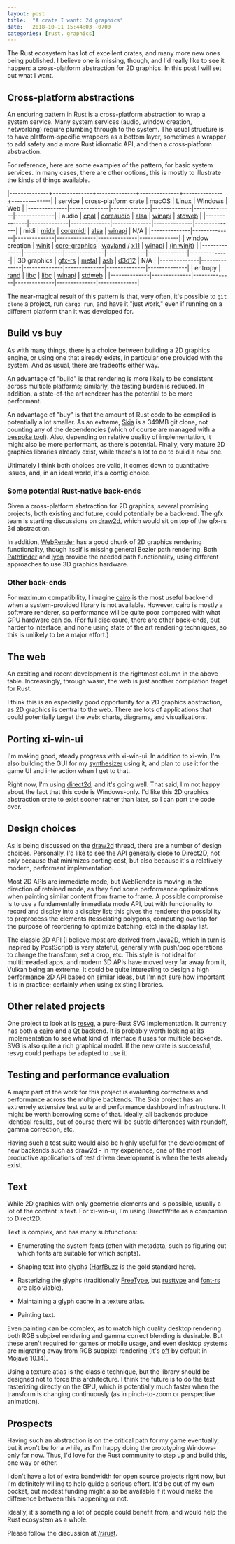 ```yaml
---
layout: post
title:  "A crate I want: 2d graphics"
date:   2018-10-11 15:44:03 -0700
categories: [rust, graphics]
---
```

The Rust ecosystem has lot of excellent crates, and many more new ones being published. I believe one is missing, though, and I'd really like to see it happen: a cross-platform abstraction for 2D graphics. In this post I will set out what I want.

## Cross-platform abstractions

An enduring pattern in Rust is a cross-platform abstraction to wrap a system service. Many system services (audio, window creation, networking) require plumbing through to the system. The usual structure is to have platform-specific wrappers as a bottom layer, sometimes a wrapper to add safety and a more Rust idiomatic API, and then a cross-platform abstraction.

For reference, here are some examples of the pattern, for basic system services. In many cases, there are other options, this is mostly to illustrate the kinds of things available.

|--------------+--------------+--------------+--------------+--------------+--------------|
| service  | cross-platform crate | macOS    | Linux        | Windows      | Web          |
|--------------|--------------|--------------|--------------|--------------|--------------|
| audio        | [cpal]       | [coreaudio]  | [alsa]       | [winapi]     | [stdweb]     |
|--------------|--------------|--------------|--------------|--------------|--------------|
| midi         | [midir]      | [coremidi]   | [alsa]       | [winapi]     | N/A          |
|--------------|--------------|--------------|--------------|--------------|--------------|
| window creation | [winit]   | [core-graphics] | [wayland] / [x11] | [winapi] | [(in winit)][we] |
|--------------|--------------|--------------|--------------|--------------|--------------|
| 3D graphics  | [gfx-rs]     | [metal]      | [ash]        | [d3d12]      | N/A          |
|--------------|--------------|--------------|--------------|--------------|--------------|
| entropy      | [rand]       | [libc]       | [libc]       | [winapi]     | [stdweb]     |
|--------------|--------------|--------------|--------------|--------------|--------------|

The near-magical result of this pattern is that, very often, it's possible to `git clone` a project, run `cargo run`, and have it "just work," even if running on a different platform than it was developed for.

## Build vs buy

As with many things, there is a choice between building a 2D graphics engine, or using one that already exists, in particular one provided with the system. And as usual, there are tradeoffs either way.

An advantage of "build" is that rendering is more likely to be consistent across multiple platforms; similarly, the testing burden is reduced. In addition, a state-of-the art renderer has the potential to be more performant.

An advantage of "buy" is that the amount of Rust code to be compiled is potentially a lot smaller. As an extreme, [Skia](https://skia.org/) is a 349MB git clone, not counting any of the dependencies (which of course are managed with a [bespoke tool](https://skia.org/docs/user/download/)). Also, depending on relative quality of implementation, it might also be more performant, as there's potential. Finally, very mature 2D graphics libraries already exist, while there's a lot to do to build a new one.

Ultimately I think both choices are valid, it comes down to quantitative issues, and, in an ideal world, it's a config choice.

### Some potential Rust-native back-ends

Given a cross-platform abstraction for 2D graphics, several promising projects, both existing and future, could potentially be a back-end. The gfx team is starting discussions on [draw2d], which would sit on top of the gfx-rs 3d abstraction.

In addition, [WebRender] has a good chunk of 2D graphics rendering functionality, though itself is missing general Bezier path rendering. Both [Pathfinder] and [lyon] provide the needed path functionality, using different approaches to use 3D graphics hardware.

### Other back-ends

For maximum compatibility, I imagine [cairo] is the most useful back-end when a system-provided library is not available. However, cairo is mostly a software renderer, so performance will be quite poor compared with what GPU hardware can do. (For full disclosure, there are other back-ends, but harder to interface, and none using state of the art rendering techniques, so this is unlikely to be a major effort.)

## The web

An exciting and recent development is the rightmost column in the above table. Increasingly, through wasm, the web is just another compilation target for Rust.

I think this is an especially good opportunity for a 2D graphics abstraction, as 2D graphics is central to the web. There are lots of applications that could potentially target the web: charts, diagrams, and visualizations.

## Porting xi-win-ui

I'm making good, steady progress with xi-win-ui. In addition to xi-win, I'm also building the GUI for my [synthesizer] using it, and plan to use it for the game UI and interaction when I get to that.

Right now, I'm using [direct2d], and it's going well. That said, I'm not happy about the fact that this code is Windows-only. I'd like this 2D graphics abstraction crate to exist sooner rather than later, so I can port the code over.

## Design choices

As is being discussed on the [draw2d] thread, there are a number of design choices. Personally, I'd like to see the API generally close to Direct2D, not only because that minimizes porting cost, but also because it's a relatively modern, performant implementation.

Most 2D APIs are immediate mode, but WebRender is moving in the direction of retained mode, as they find some performance optimizations when painting similar content from frame to frame. A possible compromise is to use a fundamentally immediate mode API, but with functionality to record and display into a display list; this gives the renderer the possibility to preprocess the elements (tesselating polygons, computing overlap for the purpose of reordering to optimize batching, etc) in the display list.

The classic 2D API (I believe most are derived from Java2D, which in turn is inspired by PostScript) is very stateful, generally with push/pop operations to change the transform, set a crop, etc. This style is not ideal for multithreaded apps, and modern 3D APIs have moved very far away from it, Vulkan being an extreme. It could be quite interesting to design a high performance 2D API based on similar ideas, but I'm not sure how important it is in practice; certainly when using existing libraries.

## Other related projects

One project to look at is [resvg], a pure-Rust SVG implementation. It currently has both a [cairo] and a [Qt] backend. It is probably worth looking at its implementation to see what kind of interface it uses for multiple backends. SVG is also quite a rich graphical model. If the new crate is successful, resvg could perhaps be adapted to use it.

## Testing and performance evaluation

A major part of the work for this project is evaluating correctness and performance across the multiple backends. The Skia project has an extremely extensive test suite and performance dashboard infrastructure. It might be worth borrowing some of that. Ideally, all backends produce identical results, but of course there will be subtle differences with roundoff, gamma correction, etc.

Having such a test suite would also be highly useful for the development of new backends such as draw2d - in my experience, one of the most productive applications of test driven development is when the tests already exist.

## Text

While 2D graphics with only geometric elements and is possible, usually a lot of the content is text. For xi-win-ui, I'm using DirectWrite as a companion to Direct2D.

Text is complex, and has many subfunctions:

* Enumerating the system fonts (often with metadata, such as figuring out which fonts are suitable for which scripts).

* Shaping text into glyphs ([HarfBuzz] is the gold standard here).

* Rasterizing the glyphs (traditionally [FreeType], but [rusttype] and [font-rs] are also viable).

* Maintaining a glyph cache in a texture atlas.

* Painting text.

Even painting can be complex, as to match high quality desktop rendering both RGB subpixel rendering and gamma correct blending is desirable. But these aren't required for games or mobile usage, and even desktop systems are migrating away from RGB subpixel rendering (it's [off](https://news.ycombinator.com/item?id=17476873) by default in Mojave 10.14).

Using a texture atlas is the classic technique, but the library should be designed not to force this architecture. I think the future is to do the text rasterizing directly on the GPU, which is potentially much faster when the transform is changing continuously (as in pinch-to-zoom or perspective animation).

## Prospects

Having such an abstraction is on the critical path for my game eventually, but it won't be for a while, as I'm happy doing the prototyping Windows-only for now. Thus, I'd love for the Rust community to step up and build this, one way or other.

I don't have a lot of extra bandwidth for open source projects right now, but I'm definitely willing to help guide a serious effort. It'd be out of my own pocket, but modest funding might also be available if it would make the difference between this happening or not.

Ideally, it's something a lot of people could benefit from, and would help the Rust ecosystem as a whole.

Please follow the discussion at [/r/rust](https://www.reddit.com/r/rust/comments/9nhhh8/a_crate_i_want_2d_graphics/?ref=share&ref_source=link).

[draw2d]: https://github.com/draw2d/rfcs/issues/1

[cpal]: https://github.com/tomaka/cpal
[winapi]: https://github.com/retep998/winapi-rs
[stdweb]: https://github.com/koute/stdweb
[metal]: https://github.com/gfx-rs/metal-rs
[ash]: https://github.com/MaikKlein/ash
[d3d12]: https://github.com/gfx-rs/d3d12-rs
[coreaudio]: https://github.com/RustAudio/coreaudio-rs
[alsa]: https://github.com/diwic/alsa-rs
[wayland]: https://github.com/Smithay/wayland-rs
[winit]: https://github.com/tomaka/winit
[x11]: https://github.com/erlepereira/x11-rs
[libc]: https://github.com/rust-lang/libc
[midir]: https://github.com/Boddlnagg/midir
[we]: https://github.com/tomaka/winit/tree/master/src/platform/emscripten
[gfx-rs]: https://github.com/gfx-rs/gfx
[core-graphics]: https://github.com/servo/core-foundation-rs
[coremidi]: https://github.com/chris-zen/coremidi
[rand]: https://crates.io/crates/rand
[direct2d]: https://github.com/Connicpu/direct2d-rs
[WebRender]: https://github.com/servo/webrender
[Pathfinder]: https://github.com/pcwalton/pathfinder
[lyon]: https://github.com/nical/lyon

[resvg]: https://github.com/RazrFalcon/resvg
[synthesizer]: https://github.com/raphlinus/synthesizer-io
[HarfBuzz]: https://www.freedesktop.org/wiki/Software/HarfBuzz/
[cairo]: https://cairographics.org/
[Qt]: https://www.qt.io/
[rusttype]: https://github.com/redox-os/rusttype
[font-rs]: https://github.com/raphlinus/font-rs
[FreeType]: https://www.freetype.org/
